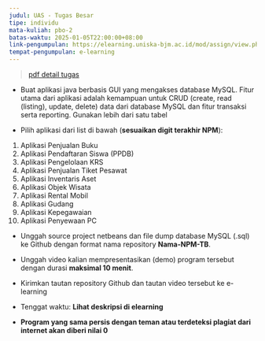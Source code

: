 ```yaml
---
judul: UAS - Tugas Besar
tipe: individu
mata-kuliah: pbo-2
batas-waktu: 2025-01-05T22:00:00+08:00
link-pengumpulan: https://elearning.uniska-bjm.ac.id/mod/assign/view.php?id=50071
tempat-pengumpulan: e-learning
---
```


> [pdf detail tugas](https://elearning.uniska-bjm.ac.id/pluginfile.php/220626/mod_assign/introattachment/0/16.pbo2-tugasbesaruas.pdf)

- Buat aplikasi java berbasis GUI yang mengakses database MySQL. Fitur utama dari aplikasi adalah kemampuan untuk CRUD (create, read (listing), update, delete) data dari database MySQL dan fitur transaksi serta reporting. Gunakan lebih dari satu tabel

- Pilih aplikasi dari list di bawah (**sesuaikan digit terakhir NPM**):

1. Aplikasi Penjualan Buku
2. Aplikasi Pendaftaran Siswa (PPDB)
3. Aplikasi Pengelolaan KRS
4. Aplikasi Penjualan Tiket Pesawat
5. Aplikasi Inventaris Aset
6. Aplikasi Objek Wisata
7. Aplikasi Rental Mobil
8. Aplikasi Gudang
9. Aplikasi Kepegawaian
10. Aplikasi Penyewaan PC

- Unggah source project netbeans dan file dump database MySQL (.sql) ke Github dengan format nama repository **Nama-NPM-TB**.

- Unggah video kalian mempresentasikan (demo) program tersebut dengan durasi **maksimal 10 menit**.

- Kirimkan tautan repository Github dan tautan video tersebut ke e-learning

- Tenggat waktu: **Lihat deskripsi di elearning**

- **Program yang sama persis dengan teman atau terdeteksi plagiat dari internet akan diberi nilai 0**
